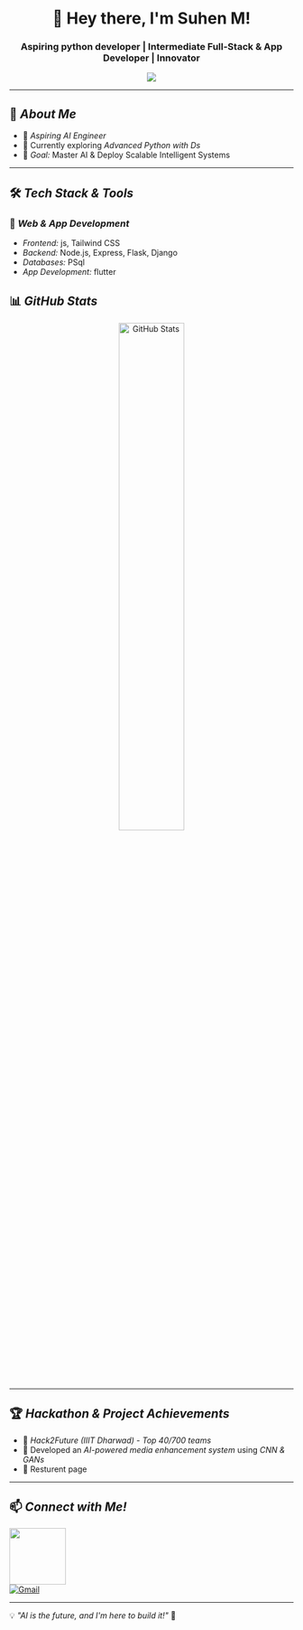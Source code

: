 <h1 align="center">👋 Hey there, I'm Suhen M!</h1>
<h3 align="center">Aspiring python developer | Intermediate Full-Stack & App Developer | Innovator</h3>

<p align="center">
  <img src="https://readme-typing-svg.herokuapp.com?font=Fira+Code&size=20&pause=1000&color=36BCF7&center=true&vCenter=true&width=500&lines=AI+%7C+Machine+Learning+%7C+;Building+Intelligent+Systems;Solving+Real-World+Problems;intrested_in+Web+%26+App+Developing;Always+Learning+New+Things!" />
</p>

---

## 🚀 *About Me*
- 🤖 *Aspiring AI Engineer*   
- 🔬 Currently exploring *Advanced Python with Ds*  
- 🎯 *Goal:* Master AI & Deploy Scalable Intelligent Systems  

---

## 🛠 *Tech Stack & Tools* 
   
### 🔹 *Web & App Development*
- *Frontend:* js, Tailwind CSS  
- *Backend:* Node.js, Express, Flask, Django  
- *Databases:* PSql
- *App Development:* flutter  


## 📊 *GitHub Stats*
<p align="center">
  <img src="https://github-readme-stats.vercel.app/api?username=Suhen02&show_icons=true&theme=radical" width="48%" alt="GitHub Stats">
</p>

---

## 🏆 *Hackathon & Project Achievements*
- 🚀 *Hack2Future (IIIT Dharwad)* - *Top 40/700 teams*  
- 🏅 Developed an *AI-powered media enhancement system* using *CNN & GANs*  
- 🏅 Resturent page 

---


## 📫 *Connect with Me!*
<a href="https://www.linkedin.com/in/suhen-m-g-b1b07b2a5?utm_source=share&utm_campaign=share_via&utm_content=profile&utm_medium=android_app"><img src="https://golflifenavigators.com/wp-content/uploads/2018/09/linkedin-logo.png" style='width:100px ; height=20px; '></a>  
[![Gmail](https://img.shields.io/badge/Gmail-D14836?style=for-the-badge&logo=gmail&logoColor=white)](mailto:suhels19914@gmail.com) 

---

💡 *"AI is the future, and I'm here to build it!"* 🚀
